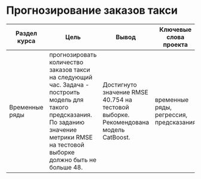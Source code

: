 # Прогнозирование заказов такси

Раздел курса | Цель | Вывод| Ключевые слова проекта | Используемые библиотеки
------------- |----------------| ---------------- | ---------------- | -----------------------
Временные ряды |прогнозировать количество заказов такси на следующий час. Задача - построить модель для такого предсказания. По заданию значение метрики RMSE на тестовой выборке должно быть не больше 48. | Достигнуто значение RMSE 40.754 на тестовой выборке. Рекомендована модель CatBoost. | временные ряды, регрессия, предсказания  | `Pandas`, `Python`, `sklearn` `CatBoost` `matplotlib` 
